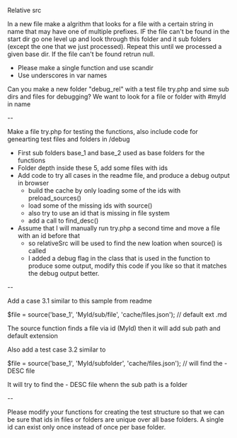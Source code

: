 
Relative src

In a new file make a algrithm that looks for a file with a certain string in name that may have one of multiple prefixes. IF the file can't be found in the start dir go one level up and look through this folder and it sub folders (except the one that we just processed). Repeat this until we processed a given base dir. If the file can't be found retrun null.
- Please make a single function and use scandir
- Use underscores in var names 

Can you make a new folder "debug_rel" with a test file try.php and sime sub dirs and files for debugging? We want to look for a file or folder with #myId in name

--

Make a file try.php for testing the functions, also include code for genearting test files and folders in /debug

- First sub folders base_1 and base_2 used as base folders for the functions
- Folder depth inside these 5, add some files with ids
- Add code to try all cases in the readme file, and produce a debug output in browser
  - build the cache by only loading some of the ids with preload_sources()
  - load some of the missing ids with source()
  - also try to use an id that is missing in file system
  - add a call to find_desc()
- Assume that I will manually run try.php a second time and move a file with an id before that
  - so relativeSrc will be used to find the new loation when source() is called
  - I added a debug flag in the class that is used in the function to produce some output, modify this code if you like so that it matches the debug output better.

 --

Add a case 3.1 similar to this sample from readme

  $file = source('base_1', 'MyId/sub/file',     'cache/files.json');  // default ext .md

The source function finds a file via id (MyId) then it will add sub path and default extension

Also add a test case 3.2 similar to

  $file = source('base_1', 'MyId/subfolder', 'cache/files.json');     // will find the - DESC file

It will try to find the - DESC file whenn the sub path is a folder

 --

Please modify your functions for creating the test structure so that we can be sure that ids in files or folders are unique over all base folders. A single id can exist only once instead of once per base folder.
 